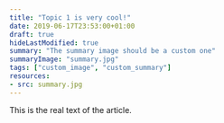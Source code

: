 ```yaml
---
title: "Topic 1 is very cool!"
date: 2019-06-17T23:53:00+01:00
draft: true
hideLastModified: true
summary: "The summary image should be a custom one"
summaryImage: "summary.jpg"
tags: ["custom_image", "custom_summary"]
resources:
- src: summary.jpg
---
```


This is the real text of the article. 